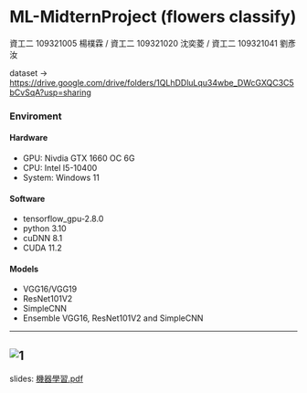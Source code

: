 # ML-MidternProject (flowers classify)
資工二 109321005 楊樸霖 / 資工二 109321020 沈奕菱 / 資工二 109321041 劉彥汝

dataset -> https://drive.google.com/drive/folders/1QLhDDluLqu34wbe_DWcGXQC3C5bCvSqA?usp=sharing
### Enviroment
#### Hardware 
 - GPU: Nivdia GTX 1660 OC 6G
 - CPU: Intel I5-10400
 - System: Windows 11
#### Software
 - tensorflow_gpu-2.8.0
 - python 3.10
 - cuDNN 8.1
 - CUDA 11.2
#### Models
 - VGG16/VGG19
 - ResNet101V2
 - SimpleCNN
 - Ensemble VGG16, ResNet101V2 and SimpleCNN
 ---
 ![1](https://user-images.githubusercontent.com/61071600/173221520-a8fc94ac-69c4-4ebd-9e8c-ac9f5873677e.jpg)
 ---
 slides:
[機器學習.pdf](https://github.com/andrew76214/ML-MidternProject/files/8582303/default.pdf)
